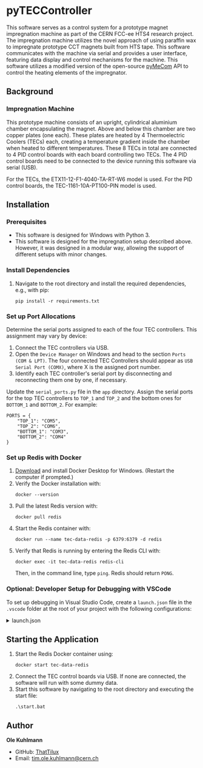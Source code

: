 # pyTECController
This software serves as a control system for a prototype magnet impregnation machine as part of the CERN FCC-ee HTS4 research project. The impregnation machine utilizes the novel approach of using paraffin wax to impregnate prototype CCT magnets built from HTS tape. This software communicates with the machine via serial and provides a user interface, featuring data display and control mechanisms for the machine. This software utilizes a modified version of the open-source [pyMeCom](https://github.com/spomjaksilp/pyMeCom) API to control the heating elements of the impregnator.

## Background

### Impregnation Machine
This prototype machine consists of an upright, cylindrical aluminium chamber encapsulating the magnet. Above and below this chamber are two copper plates (one each). These plates are heated by 4 Thermoelectric Coolers (TECs) each, creating a temperature gradient inside the chamber when heated to different temperatures. These 8 TECs in total are connected to 4 PID control boards with each board controlling two TECs. The 4 PID control boards need to be connected to the device running this software via serial (USB).

For the TECs, the ETX11-12-F1-4040-TA-RT-W6 model is used. For the PID control boards, the TEC-1161-10A-PT100-PIN model is used.

## Installation
### Prerequisites

- This software is designed for Windows with Python 3.
- This software is designed for the impregnation setup described above. However, it was designed in a modular way, allowing the support of different setups with minor changes.

### Install Dependencies
1. Navigate to the root directory and install the required dependencies, e.g., with pip:
   ```
   pip install -r requirements.txt
   ```

### Set up Port Allocations
Determine the serial ports assigned to each of the four TEC controllers. This assignment may vary by device:
1. Connect the TEC controllers via USB.
2. Open the `Device Manager` on Windows and head to the section `Ports (COM & LPT)`. The four connected TEC Controllers should appear as `USB Serial Port (COMX)`, where X is the assigned port number.
3. Identify each TEC controller's serial port by disconnecting and reconnecting them one by one, if necessary.

Update the `serial_ports.py` file in the `app` directory. Assign the serial ports for the top TEC controllers to `TOP_1` and `TOP_2` and the bottom ones for `BOTTOM_1` and `BOTTOM_2`.
For example:
```
PORTS = {
    "TOP_1": "COM5",
    "TOP_2": "COM6",
    "BOTTOM_1": "COM3",
    "BOTTOM_2": "COM4"
}
```



### Set up Redis with Docker
1. [Download](https://docs.docker.com/desktop/install/windows-install/) and install Docker Desktop for Windows. (Restart the computer if prompted.)
2. Verify the Docker installation with:
   ```
   docker --version
   ```
3. Pull the latest Redis version with:
   ```
   docker pull redis
   ```
4. Start the Redis container with:
   ```
   docker run --name tec-data-redis -p 6379:6379 -d redis
   ```
5. Verify that Redis is running by entering the Redis CLI with:
   ```
   docker exec -it tec-data-redis redis-cli
   ```
   Then, in the command line, type `ping`. Redis should return `PONG`.

### Optional: Developer Setup for Debugging with VSCode
To set up debugging in Visual Studio Code, create a `launch.json` file in the `.vscode` folder at the root of your project with the following configurations:
<details>
<summary>launch.json</summary>
   
```json
{
    "version": "0.2.0",
    "configurations": [
        {
            "name": "Python: Dash",
            "type": "debugpy",
            "request": "launch",
            "module": "ui.app",
            "cwd": "${workspaceFolder}",
            "args": [],
            "env": {
                "FLASK_ENV": "development",
                "PYTHONUNBUFFERED": "1"
            }
        },
        {
            "name": "Python: Data Acquisition",
            "type": "debugpy",
            "request": "launch",
            "module": "tec_interface",
            "cwd": "${workspaceFolder}",
            "args": [],
            "env": {
                "PYTHONUNBUFFERED": "1"
            }
        }
    ],
    "compounds": [
        {
            "name": "Run All",
            "configurations": ["Python: Dash", "Python: Data Acquisition"]
        }
    ]
}
```
This configuration allows you to debug in VSCode by simultaneously starting both components of this software. Make sure to select the ```Run All``` configuration when launching the debugger.
</details>

## Starting the Application
1. Start the Redis Docker container using:
   ```
   docker start tec-data-redis
   ```
2. Connect the TEC control boards via USB. If none are connected, the software will run with some dummy data.
3. Start this software by navigating to the root directory and executing the start file:
   ```
   .\start.bat
   ```

## Author
**Ole Kuhlmann**
- GitHub: [ThatTilux](https://github.com/ThatTilux)
- Email: tim.ole.kuhlmann@cern.ch
